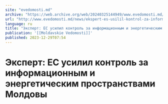 ```yaml
---
site: "evedomosti.md"
archive: "https://web.archive.org/web/20240325144949/www.evedomosti.md/news/ekspert-es-usilil-kontrol-za-informacionnym-i-energeticheski"
url: "http://www.evedomosti.md/news/ekspert-es-usilil-kontrol-za-informacionnym-i-energeticheski"
language: ru
title: "Эксперт: ЕС усилил контроль за информационным и энергетическим пространствами Молдовы"
publication: '[[Moldavskie Vedomosti]]'
published: 2023-12-29T07:54
---
```


# Эксперт: ЕС усилил контроль за информационным и энергетическим пространствами Молдовы

